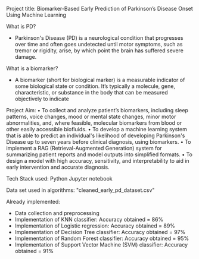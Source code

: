 Project title: Biomarker-Based Early Prediction of Parkinson’s Disease Onset Using Machine Learning

What is PD?
- Parkinson's Disease (PD) is a neurological condition that progresses over time and often goes undetected
until motor symptoms, such as tremor or rigidity, arise, by which point the brain has suffered severe
damage.

What is a biomarker?
- A biomarker (short for biological marker) is a measurable indicator of some biological state or condition. It’s typically a molecule, gene, characteristic, or substance in the body that can be measured objectively to indicate

Project Aim:
• To collect and analyze patient’s biomarkers, including sleep patterns, voice changes, mood or
mental state changes, minor motor abnormalities, and, where feasible, molecular biomarkers
from blood or other easily accessible biofluids.
• To develop a machine learning system that is able to predict an individual's likelihood of
developing Parkinson's Disease up to seven years before clinical diagnosis, using biomarkers.
• To implement a RAG (Retrieval-Augmented Generation) system for summarizing patient
reports and model outputs into simplified formats.
• To design a model with high accuracy, sensitivity, and interpretability to aid in early
intervention and accurate diagnosis.

Tech Stack used: Python Jupyter notebook

Data set used in algorithms: "cleaned_early_pd_dataset.csv"

Already implemented:
- Data collection and preprocessing
- Implementation of KNN classifier: Accuracy obtained = 86%
- Implementation of Logistic regression: Accuracy obtained = 89%
- Implementation of Decision Tree classifier: Accuracy obtained = 97%
- Implementation of Random Forest classifier: Accuracy obtained = 95%
- Implementation of Support Vector Machine (SVM) classifier: Accuracy obtained = 91%